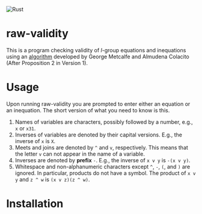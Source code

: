 
![Rust](https://github.com/raw-bacon/rsvalidity/workflows/Rust/badge.svg)


# raw-validity
This is a program checking validity of $l$-group equations and inequations using an [algorithm](https://arxiv.org/abs/1809.02574) developed by George Metcalfe and Almudena Colacito (After Proposition 2 in Version 1).

# Usage
Upon running raw-validity you are prompted to enter either an equation or an inequation. The short version of what you need to know is this.
1. Names of variables are characters, possibly followed by a number, e.g., `x` or `x31`.
2. Inverses of variables are denoted by their capital versions. E.g., the inverse of `x` is `X`. 
3. Meets and joins are denoted by `^` and `v`, respectively. This means that the letter `v` can not appear in the name of a variable.
4. Inverses are denoted by **prefix** `-`. E.g., the inverse of `x v y` is `-(x v y)`.
5. Whitespace and non-alphanumeric characters except `^`, `-`, `(`, and `)` are ignored. In particular, products do not have a symbol. The product of `x v y` and `z ^ w` is `(x v z)(z ^ w)`.

# Installation
